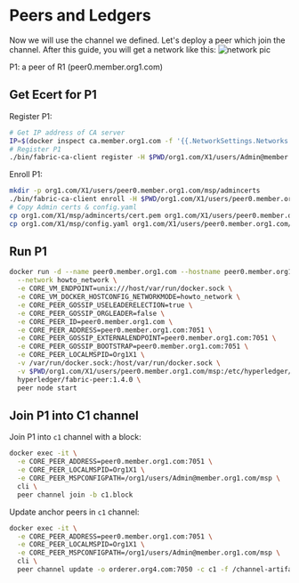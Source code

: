 # Peers and Ledgers

Now we will use the channel we defined. Let's deploy a peer which join the channel.
After this guide, you will get a network like this:
![network pic](https://hyperledger-fabric.readthedocs.io/en/release-1.3/_images/network.diagram.5.png "Target network - 05")

P1: a peer of R1 (peer0.member.org1.com)

## Get Ecert for P1

Register P1:

```bash
# Get IP address of CA server
IP=$(docker inspect ca.member.org1.com -f '{{.NetworkSettings.Networks.howto_network.IPAddress}}')
# Register P1
./bin/fabric-ca-client register -H $PWD/org1.com/X1/users/Admin@member.org1.com --id.name "peer0.member.org1.com" --id.type peer --id.maxenrollments 1 --id.secret peerpw

```

Enroll P1:

```bash
mkdir -p org1.com/X1/users/peer0.member.org1.com/msp/admincerts
./bin/fabric-ca-client enroll -H $PWD/org1.com/X1/users/peer0.member.org1.com -u http://peer0.member.org1.com:peerpw@${IP}:7054 --csr.names C=KR,ST=Seoul,L=Gangdong-gu,O=member.org1.com
# Copy Admin certs & config.yaml
cp org1.com/X1/msp/admincerts/cert.pem org1.com/X1/users/peer0.member.org1.com/msp/admincerts/
cp org1.com/X1/msp/config.yaml org1.com/X1/users/peer0.member.org1.com/msp/
```

## Run P1

```bash
docker run -d --name peer0.member.org1.com --hostname peer0.member.org1.com \
  --network howto_network \
  -e CORE_VM_ENDPOINT=unix:///host/var/run/docker.sock \
  -e CORE_VM_DOCKER_HOSTCONFIG_NETWORKMODE=howto_network \
  -e CORE_PEER_GOSSIP_USELEADERELECTION=true \
  -e CORE_PEER_GOSSIP_ORGLEADER=false \
  -e CORE_PEER_ID=peer0.member.org1.com \
  -e CORE_PEER_ADDRESS=peer0.member.org1.com:7051 \
  -e CORE_PEER_GOSSIP_EXTERNALENDPOINT=peer0.member.org1.com:7051 \
  -e CORE_PEER_GOSSIP_BOOTSTRAP=peer0.member.org1.com:7051 \
  -e CORE_PEER_LOCALMSPID=Org1X1 \
  -v /var/run/docker.sock:/host/var/run/docker.sock \
  -v $PWD/org1.com/X1/users/peer0.member.org1.com/msp:/etc/hyperledger/fabric/msp \
  hyperledger/fabric-peer:1.4.0 \
  peer node start
```

## Join P1 into C1 channel

Join P1 into `c1` channel with a block:

```bash
docker exec -it \
  -e CORE_PEER_ADDRESS=peer0.member.org1.com:7051 \
  -e CORE_PEER_LOCALMSPID=Org1X1 \
  -e CORE_PEER_MSPCONFIGPATH=/org1/users/Admin@member.org1.com/msp \
  cli \
  peer channel join -b c1.block
```

Update anchor peers in `c1` channel:

```bash
docker exec -it \
  -e CORE_PEER_ADDRESS=peer0.member.org1.com:7051 \
  -e CORE_PEER_LOCALMSPID=Org1X1 \
  -e CORE_PEER_MSPCONFIGPATH=/org1/users/Admin@member.org1.com/msp \
  cli \
  peer channel update -o orderer.org4.com:7050 -c c1 -f /channel-artifacts/C1R1anchors.tx
```